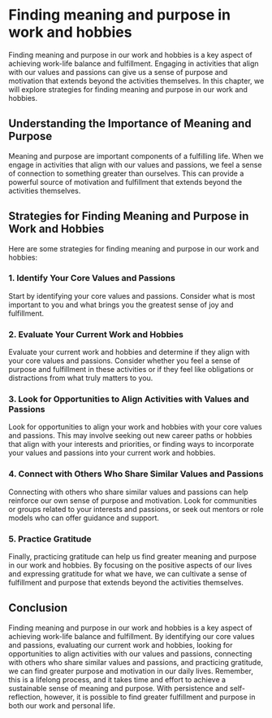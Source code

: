 Finding meaning and purpose in work and hobbies
========================================================================================

Finding meaning and purpose in our work and hobbies is a key aspect of achieving work-life balance and fulfillment. Engaging in activities that align with our values and passions can give us a sense of purpose and motivation that extends beyond the activities themselves. In this chapter, we will explore strategies for finding meaning and purpose in our work and hobbies.

Understanding the Importance of Meaning and Purpose
---------------------------------------------------

Meaning and purpose are important components of a fulfilling life. When we engage in activities that align with our values and passions, we feel a sense of connection to something greater than ourselves. This can provide a powerful source of motivation and fulfillment that extends beyond the activities themselves.

Strategies for Finding Meaning and Purpose in Work and Hobbies
--------------------------------------------------------------

Here are some strategies for finding meaning and purpose in our work and hobbies:

### 1. Identify Your Core Values and Passions

Start by identifying your core values and passions. Consider what is most important to you and what brings you the greatest sense of joy and fulfillment.

### 2. Evaluate Your Current Work and Hobbies

Evaluate your current work and hobbies and determine if they align with your core values and passions. Consider whether you feel a sense of purpose and fulfillment in these activities or if they feel like obligations or distractions from what truly matters to you.

### 3. Look for Opportunities to Align Activities with Values and Passions

Look for opportunities to align your work and hobbies with your core values and passions. This may involve seeking out new career paths or hobbies that align with your interests and priorities, or finding ways to incorporate your values and passions into your current work and hobbies.

### 4. Connect with Others Who Share Similar Values and Passions

Connecting with others who share similar values and passions can help reinforce our own sense of purpose and motivation. Look for communities or groups related to your interests and passions, or seek out mentors or role models who can offer guidance and support.

### 5. Practice Gratitude

Finally, practicing gratitude can help us find greater meaning and purpose in our work and hobbies. By focusing on the positive aspects of our lives and expressing gratitude for what we have, we can cultivate a sense of fulfillment and purpose that extends beyond the activities themselves.

Conclusion
----------

Finding meaning and purpose in our work and hobbies is a key aspect of achieving work-life balance and fulfillment. By identifying our core values and passions, evaluating our current work and hobbies, looking for opportunities to align activities with our values and passions, connecting with others who share similar values and passions, and practicing gratitude, we can find greater purpose and motivation in our daily lives. Remember, this is a lifelong process, and it takes time and effort to achieve a sustainable sense of meaning and purpose. With persistence and self-reflection, however, it is possible to find greater fulfillment and purpose in both our work and personal life.
